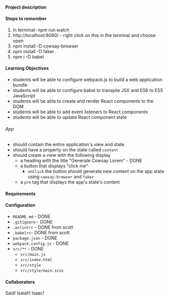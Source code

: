 #### Project description


#### Steps to remember
1. in terminal- npm run watch
2. http://localhost:8080/ - right click on this in the terminal and choose open
3. npm install -D cowsay-browser
4. npm install -D faker
5. npm i -D babel

#### Learning Objectives  
* students will be able to configure webpack.js to build a web application bundle
* students will be able to configure babel to transpile JSX and ES6 to ES5 JavaScript
* students will be able to create and render React components to the DOM
* students will be able to add event listeners to React components
* students will be able to update React component state

###### App
* should contain the entire application's view and state
* should have a property on the state called `content`
* should create a view with the following display
  * a heading with the title "Generate Cowsay Lorem" - DONE
  * a button that displays "click me"
    * `onClick` the button should generate new content on the app state using `cowsay-browser` and `faker`
  * a `pre` tag that displays the app's state's content


#### Requirements  
#### Configuration  
* `README.md` - DONE
* `.gitignore` - DONE
* `.eslintrc` - DONE from scott
* `.babelrc`- DONE from scott
* `package.json` - DONE
* `webpack.config.js` - DONE
* `src/**` - DONE
  * `src/main.js`
  * `src/index.html`
  * `src/style`
  * `src/style/main.scss`

#### Collaborators
Said! Isaiah! Isaac!

